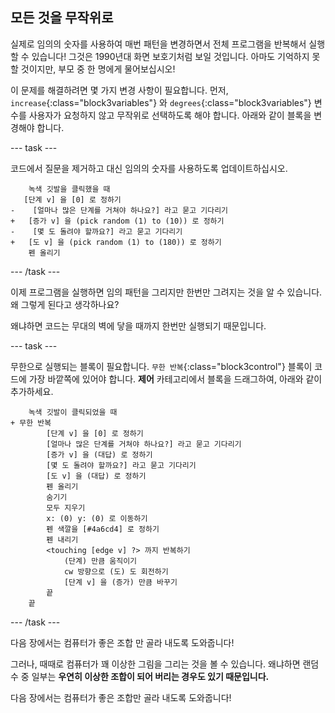 ## 모든 것을 무작위로

실제로 임의의 숫자를 사용하여 매번 패턴을 변경하면서 전체 프로그램을 반복해서 실행할 수 있습니다! 그것은 1990년대 화면 보호기처럼 보일 것입니다. 아마도 기억하지 못할 것이지만, 부모 중 한 명에게 물어보십시오!

이 문제를 해결하려면 몇 가지 변경 사항이 필요합니다. 먼저, `increase`{:class="block3variables"} 와 `degrees`{:class="block3variables"} 변수를 사용자가 요청하지 않고 무작위로 선택하도록 해야 합니다. 아래와 같이 블록을 변경해야 합니다.

\--- task \---

코드에서 질문을 제거하고 대신 임의의 숫자를 사용하도록 업데이트하십시오.

```blocks3
    녹색 깃발을 클릭했을 때
   [단계 v] 을 [0] 로 정하기
-    [얼마나 많은 단계를 거쳐야 하나요?] 라고 묻고 기다리기
+   [증가 v] 을 (pick random (1) to (10)) 로 정하기
-    [몇 도 돌려야 할까요?] 라고 묻고 기다리기
+   [도 v] 을 (pick random (1) to (180)) 로 정하기
    펜 올리기
```

\--- /task \---

이제 프로그램을 실행하면 임의 패턴을 그리지만 한번만 그려지는 것을 알 수 있습니다. 왜 그렇게 된다고 생각하나요?

왜냐하면 코드는 무대의 벽에 닿을 때까지 한번만 실행되기 때문입니다.

\--- task \---

무한으로 실행되는 블록이 필요합니다. `무한 반복`{:class="block3control"} 블록이 코드에 가장 바깥쪽에 있어야 합니다. **제어** 카테고리에서 블록을 드래그하여, 아래와 같이 추가하세요.

```blocks3
    녹색 깃발이 클릭되었을 때
+ 무한 반복
        [단계 v] 을 [0] 로 정하기
        [얼마나 많은 단계를 거쳐야 하나요?] 라고 묻고 기다리기
        [증가 v] 을 (대답) 로 정하기
        [몇 도 돌려야 할까요?] 라고 묻고 기다리기
        [도 v] 을 (대답) 로 정하기
        펜 올리기
        숨기기
        모두 지우기
        x: (0) y: (0) 로 이동하기
        펜 색깔을 [#4a6cd4] 로 정하기
        펜 내리기
        <touching [edge v] ?> 까지 반복하기 
            (단계) 만큼 움직이기
            cw 방향으로 (도) 도 회전하기
            [단계 v] 을 (증가) 만큼 바꾸기
        끝
    끝
```

\--- /task \---

다음 장에서는 컴퓨터가 좋은 조합 만 골라 내도록 도와줍니다!

그러나, 때때로 컴퓨터가 꽤 이상한 그림을 그리는 것을 볼 수 있습니다. 왜냐하면 랜덤 수 중 일부는 **우연히 이상한 조합이 되어 버리는 경우도 있기 때문입니다.**

다음 장에서는 컴퓨터가 좋은 조합만 골라 내도록 도와줍니다!